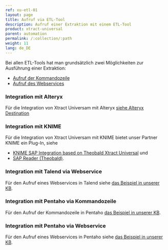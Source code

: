 ```yaml
---
ref: xu-etl-01
layout: page
title: Aufruf via ETL-Tool
description: Aufruf einer Extraktion mit einem ETL-Tool
product: xtract-universal
parent: automation
permalink: /:collection/:path
weight: 11
lang: de_DE
---
```


Bei allen ETL-Tools hat man grundsätzlich zwei Möglichkeiten zur Ausführung einer Extraktion:
- [Aufruf der Kommandozeile](./call-via-commandline) 
- [Aufruf des Webservices](./call-via-webservice)


### Integration mit Alteryx
Für die Integration von Xtract Universam mit Alteryx [siehe Alteryx Destination](../xu-zielumgebungen/alteryx-de/)

### Integration mit KNIME 
Für die Integration von Xtract Universam mit KNIME bietet unser Partner KNIME ein Plug-In, siehe 
- [ KNIME SAP Integration based on Theobald Xtract Universal](https://hub.knime.com/knime/extensions/org.knime.features.sap.theobald/latest) und
- [SAP Reader (Theobald)](https://hub.knime.com/knime/extensions/org.knime.features.sap.theobald/latest/org.knime.sap.theobald.node.SAPTheobaldReaderNodeFactory). 

### Integration mit Talend via Webservice
Für den Aufruf eines Webservices in Talend siehe [das Beispiel in unserer KB](https://kb.theobald-software.com/xtract-universal/talend-integration-http).

### Integration mit Pentaho via Kommandozeile 
Für den Aufruf der Kommandozeile in Pentaho [das Beispiel in unserer KB](https://kb.theobald-software.com/xtract-universal/pentaho-di-cmd).

### Integration mit Pentaho via Webservice
Für den Aufruf eines Webservices in Pentaho siehe [das Beispiel in unserer KB](https://kb.theobald-software.com/xtract-universal/pentaho-di-http).

